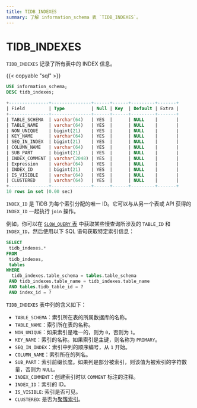 ```yaml
---
title: TIDB_INDEXES
summary: 了解 information_schema 表 `TIDB_INDEXES`。
---
```


# TIDB_INDEXES

`TIDB_INDEXES` 记录了所有表中的 INDEX 信息。

{{< copyable "sql" >}}

```sql
USE information_schema;
DESC tidb_indexes;
```

```sql
+---------------+---------------+------+------+---------+-------+
| Field         | Type          | Null | Key  | Default | Extra |
+---------------+---------------+------+------+---------+-------+
| TABLE_SCHEMA  | varchar(64)   | YES  |      | NULL    |       |
| TABLE_NAME    | varchar(64)   | YES  |      | NULL    |       |
| NON_UNIQUE    | bigint(21)    | YES  |      | NULL    |       |
| KEY_NAME      | varchar(64)   | YES  |      | NULL    |       |
| SEQ_IN_INDEX  | bigint(21)    | YES  |      | NULL    |       |
| COLUMN_NAME   | varchar(64)   | YES  |      | NULL    |       |
| SUB_PART      | bigint(21)    | YES  |      | NULL    |       |
| INDEX_COMMENT | varchar(2048) | YES  |      | NULL    |       |
| Expression    | varchar(64)   | YES  |      | NULL    |       |
| INDEX_ID      | bigint(21)    | YES  |      | NULL    |       |
| IS_VISIBLE    | varchar(64)   | YES  |      | NULL    |       |
| CLUSTERED     | varchar(64)   | YES  |      | NULL    |       |
+---------------+---------------+------+------+---------+-------+
10 rows in set (0.00 sec)
```

`INDEX_ID` 是 TiDB 为每个索引分配的唯一 ID。它可以与从另一个表或 API 获得的 `INDEX_ID` 一起执行 `join` 操作。

例如，你可以在 [`SLOW_QUERY` 表](/information-schema/information-schema-slow-query.md) 中获取某些慢查询所涉及的 `TABLE_ID` 和 `INDEX_ID`，然后使用以下 SQL 语句获取特定索引信息：

```sql
SELECT
 tidb_indexes.*
FROM
 tidb_indexes,
 tables
WHERE
  tidb_indexes.table_schema = tables.table_schema
 AND tidb_indexes.table_name = tidb_indexes.table_name
 AND tables.tidb_table_id = ?
 AND index_id = ?
```

`TIDB_INDEXES` 表中列的含义如下：

* `TABLE_SCHEMA`：索引所在表的所属数据库的名称。
* `TABLE_NAME`：索引所在表的名称。
* `NON_UNIQUE`：如果索引是唯一的，则为 `0`，否则为 `1`。
* `KEY_NAME`：索引的名称。如果索引是主键，则名称为 `PRIMARY`。
* `SEQ_IN_INDEX`：索引中列的顺序编号，从 `1` 开始。
* `COLUMN_NAME`：索引所在的列名。
* `SUB_PART`：索引前缀长度。如果列是部分被索引，则该值为被索引的字符数量，否则为 `NULL`。
* `INDEX_COMMENT`：创建索引时以 `COMMENT` 标注的注释。
* `INDEX_ID`：索引的 ID。
* `IS_VISIBLE`: 索引是否可见。
* `CLUSTERED`: 是否为[聚簇索引](/clustered-indexes.md)。
